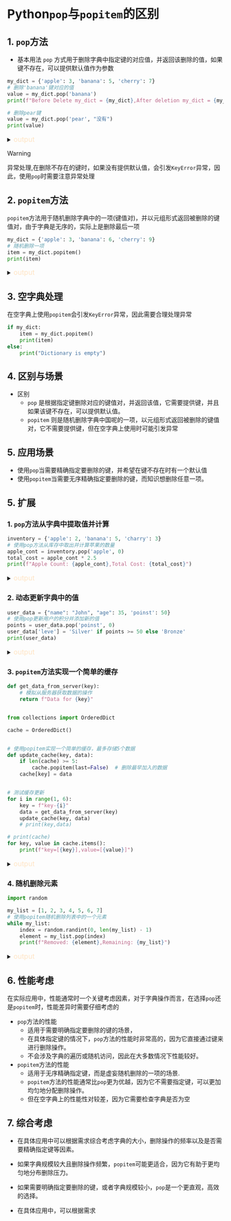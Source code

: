 # Python`pop`与`popitem`的区别

## 1. `pop`方法

- 基本用法
  `pop` 方式用于删除字典中指定键的对应值，并返回该删除的值，如果键不存在，可以提供默认值作为参数

```python
my_dict = {'apple': 3, 'banana': 5, 'cherry': 7}
# 删除'banana'键对应的值
value = my_dict.pop('banana')
print(f"Before Delete my_dict = {my_dict},After deletion my_dict = {my_dict},返回删除对应的值: {value}")

# 删除pear键
value = my_dict.pop('pear', "没有")
print(value)
```

<details>
<summary><font style="font-size: initial;color: bisque">output</font> </summary>

```plantuml
Before Delete my_dict = {'apple': 3, 'cherry': 7},After deletion my_dict = {'apple': 3, 'cherry': 7},返回删除对应的值: 5
没有
```

</details>

> [!WARNING]
> 异常处理,在删除不存在的键时，如果没有提供默认值，会引发`KeyError`异常，因此，使用`pop`时需要注意异常处理

## 2. `popitem`方法

`popitem`方法用于随机删除字典中的一项(键值对)，并以元组形式返回被删除的键值对，由于字典是无序的，实际上是删除最后一项

```python
my_dict = {'apple': 3, 'banana': 6, 'cherry': 9}
# 随机删除一项
item = my_dict.popitem()
print(item)
```

<details>
<summary><font style="font-size: initial;color: bisque">output</font> </summary>

```plantuml
('cherry', 9)
```

</details>

## 3. 空字典处理

在空字典上使用`popitem`会引发`KeyError`异常，因此需要合理处理异常

```python
if my_dict:
    item = my_dict.popitem()
    print(item)
else:
    print("Dictionary is empty")
```

## 4. 区别与场景

- 区别
    - `pop` 是根据指定键删除对应的键值对，并返回该值，它需要提供键，并且如果该键不存在，可以提供默认值。
    - `popitem` 则是随机删除字典中国呢的一项，以元组形式返回被删除的键值对，它不需要提供键，但在空字典上使用时可能引发异常

## 5. 应用场景

- 使用`pop`当需要精确指定要删除的键，并希望在键不存在时有一个默认值
- 使用`popitem`当需要无序精确指定要删除的键，而知识想删除任意一项。

## 5. 扩展

### 1. `pop`方法从字典中提取值并计算

```python
inventory = {'apple': 2, 'banana': 5, 'charry': 3}
# 使用pop方法从库存中取出并计算苹果的数量
apple_cont = inventory.pop('apple', 0)
total_cost = apple_cont * 2.5
print(f"Apple Count: {apple_cont},Total Cost: {total_cost}")
```

<details>
<summary><font style="font-size: initial;color: bisque">output</font></summary>

```plantuml
Apple Count: 2,Total Cost: 5.0
```

</details>

### 2. 动态更新字典中的值

```python
user_data = {"name": "John", "age": 35, 'poinst': 50}
# 使用pop更新用户的积分并添加新的值
points = user_data.pop('poinst', 0)
user_data['leve'] = 'Silver' if points >= 50 else 'Bronze'
print(user_data)
```

<details>
<summary><font style="font-size: initial;color: bisque">output</font> </summary>

```plantuml
{'name': 'John', 'age': 35, 'leve': 'Silver'}
```

</details>

### 3. `popitem`方法实现一个简单的缓存

```python
def get_data_from_server(key):
    # 模拟从服务器获取数据的操作
    return f"Data for {key}"


from collections import OrderedDict

cache = OrderedDict()


# 使用popitem实现一个简单的缓存，最多存储5个数据
def update_cache(key, data):
    if len(cache) >= 5:
        cache.popitem(last=False)  # 删除最早加入的数据
    cache[key] = data


# 测试缓存更新
for i in range(1, 6):
    key = f"key-{i}"
    data = get_data_from_server(key)
    update_cache(key, data)
    # print(key,data)

# print(cache)
for key, value in cache.items():
    print(f"key=[{key}],value=[{value}]")
```

<details>
<summary><font style="font-size: initial;color: bisque">output</font> </summary>

```plantuml
key=[key-1],value=[Data for key-1]
key=[key-2],value=[Data for key-2]
key=[key-3],value=[Data for key-3]
key=[key-4],value=[Data for key-4]
key=[key-5],value=[Data for key-5]
```

</details>

### 4. 随机删除元素

```python
import random

my_list = [1, 2, 3, 4, 5, 6, 7]
# 使用popitem随机删除列表中的一个元素
while my_list:
    index = random.randint(0, len(my_list) - 1)
    element = my_list.pop(index)
    print(f"Removed: {element},Remaining: {my_list}")
```

<details>
<summary><font style="font-size: initial;color: bisque">output</font></summary>

```plantuml
Removed: 1,Remaining: [2, 3, 4, 5, 6, 7]
Removed: 3,Remaining: [2, 4, 5, 6, 7]
Removed: 5,Remaining: [2, 4, 6, 7]
Removed: 7,Remaining: [2, 4, 6]
Removed: 2,Remaining: [4, 6]
Removed: 6,Remaining: [4]
Removed: 4,Remaining: []
```

</details>

## 6. 性能考虑

在实际应用中，性能通常时一个关键考虑因素，对于字典操作而言，在选择`pop`还是`popitem`时，性能差异时需要仔细考虑的

- `pop`方法的性能
    - 适用于需要明确指定要删除的键的场景，
    - 在具体指定键的情况下，`pop`方法的性能时非常高的，因为它直接通过键来进行删除操作。
    - 不会涉及字典的遍历或随机访问，因此在大多数情况下性能较好。
- `popitem`方法的性能
    - 适用于无序精确指定键，而是虚妄随机删除的一项的场景.
    - `popitem`方法的性能通常比`pop`更为优越，因为它不需要指定键，可以更加均匀地分配删除操作。
    - 但在空字典上的性能性对较差，因为它需要检查字典是否为空

## 7. 综合考虑

- 在具体应用中可以根据需求综合考虑字典的大小，删除操作的频率以及是否需要精确指定键等因素。
- 如果字典规模较大且删除操作频繁，`popitem`可能更适合，因为它有助于更均匀地分布删除压力。
- 如果需要明确指定要删除的键，或者字典规模较小，`pop`是一个更直观，高效的选择。


- 在具体应用中，可以根据需求